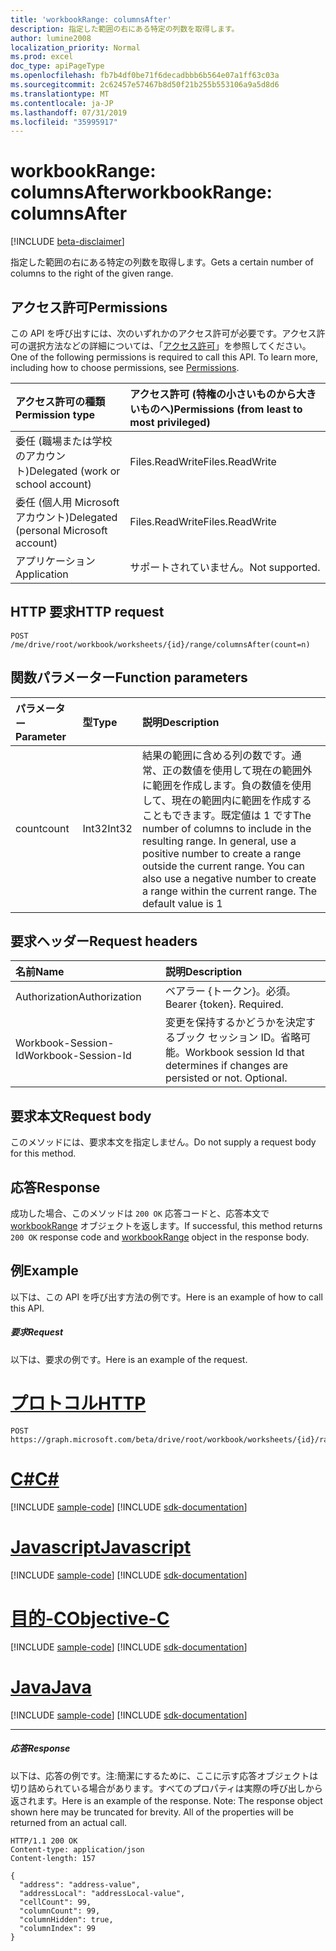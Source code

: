 ```yaml
---
title: 'workbookRange: columnsAfter'
description: 指定した範囲の右にある特定の列数を取得します。
author: lumine2008
localization_priority: Normal
ms.prod: excel
doc_type: apiPageType
ms.openlocfilehash: fb7b4df0be71f6decadbbb6b564e07a1ff63c03a
ms.sourcegitcommit: 2c62457e57467b8d50f21b255b553106a9a5d8d6
ms.translationtype: MT
ms.contentlocale: ja-JP
ms.lasthandoff: 07/31/2019
ms.locfileid: "35995917"
---
```

# <a name="workbookrange-columnsafter"></a><span data-ttu-id="0882d-103">workbookRange: columnsAfter</span><span class="sxs-lookup"><span data-stu-id="0882d-103">workbookRange: columnsAfter</span></span>

[!INCLUDE [beta-disclaimer](../../includes/beta-disclaimer.md)]

<span data-ttu-id="0882d-104">指定した範囲の右にある特定の列数を取得します。</span><span class="sxs-lookup"><span data-stu-id="0882d-104">Gets a certain number of columns to the right of the given range.</span></span>

## <a name="permissions"></a><span data-ttu-id="0882d-105">アクセス許可</span><span class="sxs-lookup"><span data-stu-id="0882d-105">Permissions</span></span>
<span data-ttu-id="0882d-p101">この API を呼び出すには、次のいずれかのアクセス許可が必要です。アクセス許可の選択方法などの詳細については、「[アクセス許可](/graph/permissions-reference)」を参照してください。</span><span class="sxs-lookup"><span data-stu-id="0882d-p101">One of the following permissions is required to call this API. To learn more, including how to choose permissions, see [Permissions](/graph/permissions-reference).</span></span>

|<span data-ttu-id="0882d-108">アクセス許可の種類</span><span class="sxs-lookup"><span data-stu-id="0882d-108">Permission type</span></span>      | <span data-ttu-id="0882d-109">アクセス許可 (特権の小さいものから大きいものへ)</span><span class="sxs-lookup"><span data-stu-id="0882d-109">Permissions (from least to most privileged)</span></span>              |
|:--------------------|:---------------------------------------------------------|
|<span data-ttu-id="0882d-110">委任 (職場または学校のアカウント)</span><span class="sxs-lookup"><span data-stu-id="0882d-110">Delegated (work or school account)</span></span> | <span data-ttu-id="0882d-111">Files.ReadWrite</span><span class="sxs-lookup"><span data-stu-id="0882d-111">Files.ReadWrite</span></span>    |
|<span data-ttu-id="0882d-112">委任 (個人用 Microsoft アカウント)</span><span class="sxs-lookup"><span data-stu-id="0882d-112">Delegated (personal Microsoft account)</span></span> | <span data-ttu-id="0882d-113">Files.ReadWrite</span><span class="sxs-lookup"><span data-stu-id="0882d-113">Files.ReadWrite</span></span>    |
|<span data-ttu-id="0882d-114">アプリケーション</span><span class="sxs-lookup"><span data-stu-id="0882d-114">Application</span></span> | <span data-ttu-id="0882d-115">サポートされていません。</span><span class="sxs-lookup"><span data-stu-id="0882d-115">Not supported.</span></span> |

## <a name="http-request"></a><span data-ttu-id="0882d-116">HTTP 要求</span><span class="sxs-lookup"><span data-stu-id="0882d-116">HTTP request</span></span>
<!-- { "blockType": "ignored" } -->
```http
POST /me/drive/root/workbook/worksheets/{id}/range/columnsAfter(count=n)

```
## <a name="function-parameters"></a><span data-ttu-id="0882d-117">関数パラメーター</span><span class="sxs-lookup"><span data-stu-id="0882d-117">Function parameters</span></span>

| <span data-ttu-id="0882d-118">パラメーター</span><span class="sxs-lookup"><span data-stu-id="0882d-118">Parameter</span></span>    | <span data-ttu-id="0882d-119">型</span><span class="sxs-lookup"><span data-stu-id="0882d-119">Type</span></span>   |<span data-ttu-id="0882d-120">説明</span><span class="sxs-lookup"><span data-stu-id="0882d-120">Description</span></span>|
|:---------------|:--------|:----------|
|<span data-ttu-id="0882d-121">count</span><span class="sxs-lookup"><span data-stu-id="0882d-121">count</span></span>|<span data-ttu-id="0882d-122">Int32</span><span class="sxs-lookup"><span data-stu-id="0882d-122">Int32</span></span>|<span data-ttu-id="0882d-p102">結果の範囲に含める列の数です。通常、正の数値を使用して現在の範囲外に範囲を作成します。負の数値を使用して、現在の範囲内に範囲を作成することもできます。既定値は 1 です</span><span class="sxs-lookup"><span data-stu-id="0882d-p102">The number of columns to include in the resulting range. In general, use a positive number to create a range outside the current range. You can also use a negative number to create a range within the current range. The default value is 1</span></span>|

## <a name="request-headers"></a><span data-ttu-id="0882d-127">要求ヘッダー</span><span class="sxs-lookup"><span data-stu-id="0882d-127">Request headers</span></span>
| <span data-ttu-id="0882d-128">名前</span><span class="sxs-lookup"><span data-stu-id="0882d-128">Name</span></span>       | <span data-ttu-id="0882d-129">説明</span><span class="sxs-lookup"><span data-stu-id="0882d-129">Description</span></span>|
|:---------------|:----------|
| <span data-ttu-id="0882d-130">Authorization</span><span class="sxs-lookup"><span data-stu-id="0882d-130">Authorization</span></span>  | <span data-ttu-id="0882d-p103">ベアラー {トークン}。必須。</span><span class="sxs-lookup"><span data-stu-id="0882d-p103">Bearer {token}. Required.</span></span> |
| <span data-ttu-id="0882d-133">Workbook-Session-Id</span><span class="sxs-lookup"><span data-stu-id="0882d-133">Workbook-Session-Id</span></span>  | <span data-ttu-id="0882d-p104">変更を保持するかどうかを決定するブック セッション ID。省略可能。</span><span class="sxs-lookup"><span data-stu-id="0882d-p104">Workbook session Id that determines if changes are persisted or not. Optional.</span></span>|

## <a name="request-body"></a><span data-ttu-id="0882d-136">要求本文</span><span class="sxs-lookup"><span data-stu-id="0882d-136">Request body</span></span>
<span data-ttu-id="0882d-137">このメソッドには、要求本文を指定しません。</span><span class="sxs-lookup"><span data-stu-id="0882d-137">Do not supply a request body for this method.</span></span>

## <a name="response"></a><span data-ttu-id="0882d-138">応答</span><span class="sxs-lookup"><span data-stu-id="0882d-138">Response</span></span>

<span data-ttu-id="0882d-139">成功した場合、このメソッドは `200 OK` 応答コードと、応答本文で [workbookRange](../resources/workbookrange.md) オブジェクトを返します。</span><span class="sxs-lookup"><span data-stu-id="0882d-139">If successful, this method returns `200 OK` response code and [workbookRange](../resources/workbookrange.md) object in the response body.</span></span>

## <a name="example"></a><span data-ttu-id="0882d-140">例</span><span class="sxs-lookup"><span data-stu-id="0882d-140">Example</span></span>
<span data-ttu-id="0882d-141">以下は、この API を呼び出す方法の例です。</span><span class="sxs-lookup"><span data-stu-id="0882d-141">Here is an example of how to call this API.</span></span>
##### <a name="request"></a><span data-ttu-id="0882d-142">要求</span><span class="sxs-lookup"><span data-stu-id="0882d-142">Request</span></span>
<span data-ttu-id="0882d-143">以下は、要求の例です。</span><span class="sxs-lookup"><span data-stu-id="0882d-143">Here is an example of the request.</span></span>

# <a name="httptabhttp"></a>[<span data-ttu-id="0882d-144">プロトコル</span><span class="sxs-lookup"><span data-stu-id="0882d-144">HTTP</span></span>](#tab/http)
<!-- {
  "blockType": "request",
  "name": "workbookrange_columnsafter"
}-->
```http
POST https://graph.microsoft.com/beta/drive/root/workbook/worksheets/{id}/range/columnsAfter(count=2)
```
# <a name="ctabcsharp"></a>[<span data-ttu-id="0882d-145">C#</span><span class="sxs-lookup"><span data-stu-id="0882d-145">C#</span></span>](#tab/csharp)
[!INCLUDE [sample-code](../includes/snippets/csharp/workbookrange-columnsafter-csharp-snippets.md)]
[!INCLUDE [sdk-documentation](../includes/snippets/snippets-sdk-documentation-link.md)]

# <a name="javascripttabjavascript"></a>[<span data-ttu-id="0882d-146">Javascript</span><span class="sxs-lookup"><span data-stu-id="0882d-146">Javascript</span></span>](#tab/javascript)
[!INCLUDE [sample-code](../includes/snippets/javascript/workbookrange-columnsafter-javascript-snippets.md)]
[!INCLUDE [sdk-documentation](../includes/snippets/snippets-sdk-documentation-link.md)]

# <a name="objective-ctabobjc"></a>[<span data-ttu-id="0882d-147">目的-C</span><span class="sxs-lookup"><span data-stu-id="0882d-147">Objective-C</span></span>](#tab/objc)
[!INCLUDE [sample-code](../includes/snippets/objc/workbookrange-columnsafter-objc-snippets.md)]
[!INCLUDE [sdk-documentation](../includes/snippets/snippets-sdk-documentation-link.md)]

# <a name="javatabjava"></a>[<span data-ttu-id="0882d-148">Java</span><span class="sxs-lookup"><span data-stu-id="0882d-148">Java</span></span>](#tab/java)
[!INCLUDE [sample-code](../includes/snippets/java/workbookrange-columnsafter-java-snippets.md)]
[!INCLUDE [sdk-documentation](../includes/snippets/snippets-sdk-documentation-link.md)]

---


##### <a name="response"></a><span data-ttu-id="0882d-149">応答</span><span class="sxs-lookup"><span data-stu-id="0882d-149">Response</span></span>
<span data-ttu-id="0882d-p105">以下は、応答の例です。注:簡潔にするために、ここに示す応答オブジェクトは切り詰められている場合があります。すべてのプロパティは実際の呼び出しから返されます。</span><span class="sxs-lookup"><span data-stu-id="0882d-p105">Here is an example of the response. Note: The response object shown here may be truncated for brevity. All of the properties will be returned from an actual call.</span></span>
<!-- {
  "blockType": "response",
  "truncated": true,
  "@odata.type": "microsoft.graph.workbookRange"
} -->
```http
HTTP/1.1 200 OK
Content-type: application/json
Content-length: 157

{
  "address": "address-value",
  "addressLocal": "addressLocal-value",
  "cellCount": 99,
  "columnCount": 99,
  "columnHidden": true,
  "columnIndex": 99
}
```
<!-- uuid: 8fcb5dbc-d5aa-4681-8e31-b001d5168d79 
2015-10-25 14:57:30 UTC -->
<!-- {
  "type": "#page.annotation",
  "description": "Example",
  "keywords": "",
  "section": "documentation",
  "tocPath": "",
  "suppressions": [
  ]
}-->

